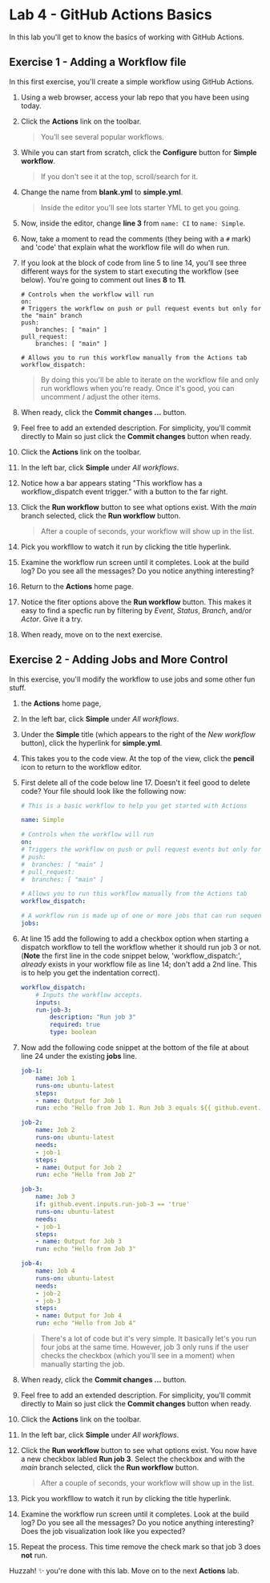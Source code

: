 # Lab 4 - GitHub Actions Basics

In this lab you'll get to know the basics of working with GitHub Actions.

## Exercise 1 - Adding a Workflow file

In this first exercise, you'll create a simple workflow using GitHub Actions.

1.	Using a web browser, access your lab repo that you have been using today.

1.	Click the **Actions** link on the toolbar.

    > You’ll see several popular workflows.

1. While you can start from scratch, click the **Configure** button for **Simple workflow**.

    > If you don't see it at the top, scroll/search for it.

1. Change the name from **blank.yml** to **simple.yml**.

    > Inside the editor you'll see lots starter YML to get you going. 

1. Now, inside the editor, change **line 3** from `name: CI` to `name: Simple`.

1. Now, take a moment to read the comments (they being with a `#` mark) and 'code' that explain what the workflow file will do when run.

1. If you look at the block of code from line 5 to line 14, you'll see three different ways for the system to start executing the workflow (see below). You're going to comment out lines **8** to **11**. 

    ``` YML  
    # Controls when the workflow will run
    on:
    # Triggers the workflow on push or pull request events but only for the "main" branch
    push:
        branches: [ "main" ]
    pull_request:
        branches: [ "main" ]

    # Allows you to run this workflow manually from the Actions tab
    workflow_dispatch:
    ```

    > By doing this you'll be able to iterate on the workflow file and only run workflows when you're ready. Once it's good, you can uncomment / adjust the other items.

1. When ready, click the **Commit changes ...** button.

1. Feel free to add an extended description. For simplicity, you'll commit directly to Main so just click the **Commit changes** button when ready.

1. Click the **Actions** link on the toolbar.

1. In the left bar, click **Simple** under *All workflows*.

1. Notice how a bar appears stating "This workflow has a workflow_dispatch event trigger." with a button to the far right.

1. Click the **Run workflow** button to see what options exist. With the *main* branch selected, click the **Run workflow** button.

    > After a couple of seconds, your workflow will show up in the list.

1. Pick you workfllow to watch it run by clicking the title hyperlink.

1. Examine the workflow run screen until it completes. Look at the build log? Do you see all the messages? Do you notice anything interesting?

1. Return to the **Actions** home page. 

1. Notice the fiter options above the **Run workflow** button. This makes it easy to find a specfic run by filtering by *Event*, *Status*, *Branch*, and/or *Actor*. Give it a try.

1.  When ready, move on to the next exercise.
   
## Exercise 2 - Adding Jobs and More Control 

In this exercise, you'll modify the workflow to use jobs and some other fun stuff.

1. the **Actions** home page, 

1. In the left bar, click **Simple** under *All workflows*.

1. Under the **Simple** title (which appears to the right of the *New workflow* button), click the hyperlink for **simple.yml**.

1. This takes you to the code view. At the top of the view, click the **pencil** icon to return to the workflow editor.

1. First delete all of the code below line 17. Doesn't it feel good to delete code? Your file should look like the following now:

    ``` yml
    # This is a basic workflow to help you get started with Actions

    name: Simple

    # Controls when the workflow will run
    on:
    # Triggers the workflow on push or pull request events but only for the "main" branch
    # push:
    #  branches: [ "main" ]
    # pull_request:
    #  branches: [ "main" ]

    # Allows you to run this workflow manually from the Actions tab
    workflow_dispatch:

    # A workflow run is made up of one or more jobs that can run sequentially or in parallel
    jobs:
    ```

1.  At line 15 add the following to add a checkbox option when starting a dispatch workflow to tell the workflow whether it should run job 3 or not. (**Note** the first line in the code snippet below, 'workflow_dispatch:', *already* exists in your workflow file as line 14; don't add a 2nd line. This is to help you get the indentation correct).

    ``` yml
    workflow_dispatch:
        # Inputs the workflow accepts.
        inputs:
        run-job-3:
            description: "Run job 3"
            required: true
            type: boolean
    ```

1.  Now add the following code snippet at the bottom of the file at about line 24 under the existing **jobs** line.

    ``` yml
    job-1:
        name: Job 1
        runs-on: ubuntu-latest
        steps:
        - name: Output for Job 1
        run: echo "Hello from Job 1. Run Job 3 equals ${{ github.event.inputs.run-job-3 }}" 

    job-2:
        name: Job 2
        runs-on: ubuntu-latest
        needs:
        - job-1
        steps:
        - name: Output for Job 2
        run: echo "Hello from Job 2"

    job-3:
        name: Job 3
        if: github.event.inputs.run-job-3 == 'true'
        runs-on: ubuntu-latest
        needs:
        - job-1
        steps:
        - name: Output for Job 3
        run: echo "Hello from Job 3"

    job-4:
        name: Job 4
        runs-on: ubuntu-latest
        needs:
        - job-2
        - job-3
        steps:
        - name: Output for Job 4
        run: echo "Hello from Job 4"

    ```

    > There's a lot of code but it's very simple. It basically let's you run four jobs at the same time. However, job 3 only runs if the user checks the checkbox (which you'll see in a moment) when manually starting the job.

1. When ready, click the **Commit changes ...** button.

1. Feel free to add an extended description. For simplicity, you'll commit directly to Main so just click the **Commit changes** button when ready.

1. Click the **Actions** link on the toolbar.

1. In the left bar, click **Simple** under *All workflows*.

1. Click the **Run workflow** button to see what options exist. You now have a new checkbox labled **Run job 3**. Select the checkbox and with the *main* branch selected, click the **Run workflow** button.

    > After a couple of seconds, your workflow will show up in the list.

1. Pick you workfllow to watch it run by clicking the title hyperlink.

1. Examine the workflow run screen until it completes. Look at the build log? Do you see all the messages? Do you notice anything interesting? Does the job visualization look like you expected?

1. Repeat the process. This time remove the check mark so that job 3 does **not** run.

Huzzah! :sparkles: you're done with this lab. Move on to the next **Actions** lab.
